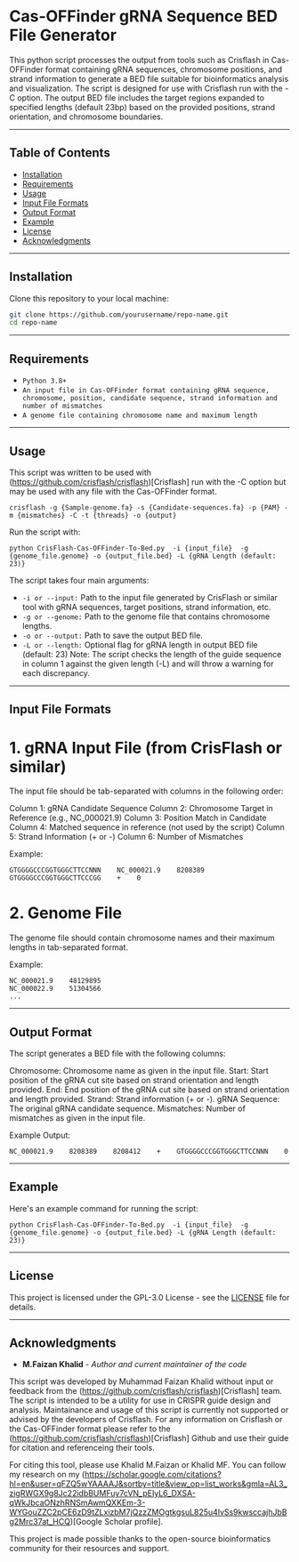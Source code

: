 # Cas-OFFinder gRNA Sequence BED File Generator

This python script processes the output from tools such as Crisflash in Cas-OFFinder format containing gRNA sequences, chromosome positions, and strand information to generate a BED file suitable for bioinformatics analysis and visualization. The script is designed for use with Crisflash run with the -C option. The output BED file includes the target regions expanded to specified lengths (default 23bp) based on the provided positions, strand orientation, and chromosome boundaries.

_______________________________________________________
## Table of Contents
- [Installation](#installation)
- [Requirements](#requirements)
- [Usage](#usage)
- [Input File Formats](#input-file-formats)
- [Output Format](#output-format)
- [Example](#example)
- [License](#license)
- [Acknowledgments](#acknowledgments)

_______________________________________________________
## Installation
Clone this repository to your local machine:

```bash
git clone https://github.com/yourusername/repo-name.git
cd repo-name
```
________________________________________________________
## Requirements

* `Python 3.8+`
* `An input file in Cas-OFFinder format containing gRNA sequence, chromosome, position, candidate sequence, strand information and number of mismatches`
* `A genome file containing chromosome name and maximum length`

_______________________________________________________ 
## Usage

This script was written to be used with (https://github.com/crisflash/crisflash)[Crisflash] run with the -C option but may be used with any file with the Cas-OFFinder format. 

```
crisflash -g {Sample-genome.fa} -s {Candidate-sequences.fa} -p {PAM} -m {mismatches} -C -t {threads} -o {output}

```

Run the script with:

```
python CrisFlash-Cas-OFFinder-To-Bed.py  -i {input_file}  -g {genome_file.genome} -o {output_file.bed} -L {gRNA Length (default: 23)}

```

The script takes four main arguments:

*	`-i or --input:` Path to the input file generated by CrisFlash or similar tool with gRNA sequences, target positions, strand information, etc.
*	`-g or --genome:` Path to the genome file that contains chromosome lengths.
*	`-o or --output:` Path to save the output BED file. 
*	`-L or --length:` Optional flag for gRNA length in output BED file (default: 23)
	Note: The script checks the length of the guide sequence in column 1 against the given length (-L) and will throw a warning for each discrepancy.

________________________________________________________

## Input File Formats

# 1. gRNA Input File (from CrisFlash or similar)

The input file should be tab-separated with columns in the following order:

Column 1: gRNA Candidate Sequence
Column 2: Chromosome Target in Reference (e.g., NC_000021.9)
Column 3: Position Match in Candidate
Column 4: Matched sequence in reference (not used by the script)
Column 5: Strand Information (+ or -)
Column 6: Number of Mismatches

Example:
```
GTGGGGCCCGGTGGGCTTCCNNN    NC_000021.9    8208389    GTGGGGCCCGGTGGGCTTCCCGG    +    0

```

# 2. Genome File

The genome file should contain chromosome names and their maximum lengths in tab-separated format.

Example:
```
NC_000021.9    48129895
NC_000022.9    51304566
...
```

_________________________________________________________

## Output Format

The script generates a BED file with the following columns:

Chromosome: Chromosome name as given in the input file.
Start: Start position of the gRNA cut site based on strand orientation and length provided.
End: End position of the gRNA cut site based on strand orientation and length provided.
Strand: Strand information (+ or -).
gRNA Sequence: The original gRNA candidate sequence.
Mismatches: Number of mismatches as given in the input file.

Example Output:
```
NC_000021.9    8208389    8208412    +    GTGGGGCCCGGTGGGCTTCCNNN    0

```
___________________________________________________________
## Example

Here's an example command for running the script:

```
python CrisFlash-Cas-OFFinder-To-Bed.py  -i {input_file}  -g {genome_file.genome} -o {output_file.bed} -L {gRNA Length (default: 23)}

```
___________________________________________________________

## License

This project is licensed under the GPL-3.0 License - see the [LICENSE](https://github.com/crisflash/crisflash/blob/master/LICENSE) file for details.


___________________________________________________________

## Acknowledgments

* **M.Faizan Khalid** - *Author and current maintainer of the code*

This script was developed by Muhammad Faizan Khalid without input or feedback from the (https://github.com/crisflash/crisflash)[Crisflash] team. The script is intended to be a utility for use in CRISPR guide design and analysis. Maintainance and usage of this script is currently not supported or advised by the developers of Crisflash. For any information on Crisflash or the Cas-OFFinder format please refer to the (https://github.com/crisflash/crisflash)[Crisflash] Github and use their guide for citation and referenceing their tools.
  
For citing this tool, please use Khalid M.Faizan or Khalid MF. You can follow my research on my (https://scholar.google.com/citations?hl=en&user=qFZQ5wYAAAAJ&sortby=title&view_op=list_works&gmla=AL3_zigRWGX9g8Jc22idbBUMFuy7cVN_pEIyL6_DXSA-qWkJbcaONzhRNSmAwmQXKEm-3-WYGouZZC2pCE6zD9tZLxizbM7jQzzZMOgtkgsuL825u4lvSs9kwsccajhJbBg2Mrc37at_HCQ)[Google Scholar profile].

This project is made possible thanks to the open-source bioinformatics community for their resources and support.

